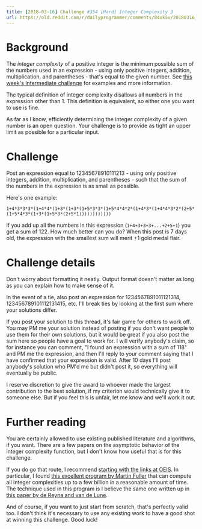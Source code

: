 ```yaml
---
title: [2018-03-16] Challenge #354 [Hard] Integer Complexity 3
url: https://old.reddit.com/r/dailyprogrammer/comments/84uk5v/20180316_challenge_354_hard_integer_complexity_3/
---
```


# Background

The *integer complexity* of a positive integer is the minimum possible sum of the numbers used in an expression - using only positive integers, addition, multiplication, and parentheses - that's equal to the given number. See [this week's Intermediate challenge](https://www.reddit.com/r/dailyprogrammer/comments/84f35x/20180314_challenge_354_intermediate_integer/?st=jerrhz81&sh=b536ffb2) for examples and more information.

The typical definition of integer complexity disallows all numbers in the expression other than 1. This definition is equivalent, so either one you want to use is fine.

As far as I know, efficiently determining the integer complexity of a given number is an open question. Your challenge is to provide as tight an upper limit as possible for a particular input.

# Challenge

Post an expression equal to 12345678910111213 - using only positive integers, addition, multiplication, and parentheses - such that the sum of the numbers in the expression is as small as possible.

Here's one example:

    1+4*3*3*3*(1+4*4*(1+3*(1+3*(1+5*3*3*(1+5*4*4*2*(1+4*3*(1+4*4*3*2*(2+5*(1+5*4*3*(1+3*(1+5*3*(2+5*1))))))))))))

If you add up all the numbers in this expression (`1+4+3+3+3+...+2+5+1`) you get a sum of 122. How much better can you do? When this post is 7 days old, the expression with the smallest sum will merit +1 gold medal flair.

# Challenge details

Don't worry about formatting it neatly. Output format doesn't matter as long as you can explain how to make sense of it.

In the event of a tie, also post an expression for 1234567891011121314, 123456789101112131415, etc. I'll break ties by looking at the first sum where your solutions differ.

If you post your solution to this thread, it's fair game for others to work off. You may PM me your solution instead of posting if you don't want people to use them for their own solutions, but it would be great if you also post the sum here so people have a goal to work for. I will verify anybody's claim, so for instance you can comment, "I found an expression with a sum of 118" and PM me the expression, and then I'll reply to your comment saying that I have confirmed that your expression is valid. After 10 days I'll post anybody's solution who PM'd me but didn't post it, so everything will eventually be public.

I reserve discretion to give the award to whoever made the largest contribution to the best solution, if my criterion would technically give it to someone else. But if you feel this is unfair, let me know and we'll work it out.

# Further reading

You are certainly allowed to use existing published literature and algorithms, if you want. There are a few papers on the asymptotic behavior of the integer complexity function, but I don't know how useful that is for this challenge.

If you do go that route, I recommend [starting with the links at OEIS](http://oeis.org/A005245). In particular, I found [this excellent program by Martin Fuller](https://oeis.org/A005245/a005245.c.txt) that can compute all integer complexities up to a few billion in a reasonable amount of time. The technique used in this program is I believe the same one written up in [this paper by de Reyna and van de Lune](https://arxiv.org/abs/1404.2183).

And of course, if you want to just start from scratch, that's perfectly valid too. I don't think it's necessary to use any existing work to have a good shot at winning this challenge. Good luck!